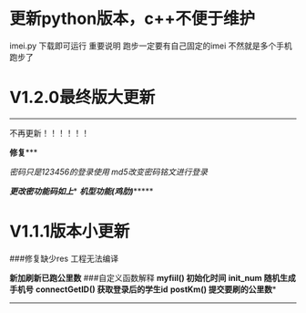 ﻿

# 更新python版本，c++不便于维护

imei.py 下载即可运行
重要说明 跑步一定要有自己固定的imei 不然就是多个手机跑步了

# V1.2.0最终版大更新

---
不再更新！！！！！！


******修复*********

*密码只是123456的登录使用
md5改变密码铭文进行登录*

***更改密功能码如上****
***机型功能(鸡肋)********






# V1.1.1版本小更新


###修复缺少res 工程无法编译

**新加刷新已跑公里数**
###自定义函数解释
**myfiil() 初始化时间**
**init_num 随机生成手机号**
**connectGetID()  获取登录后的学生id**
**postKm() 提交要刷的公里数***


*****************************************
